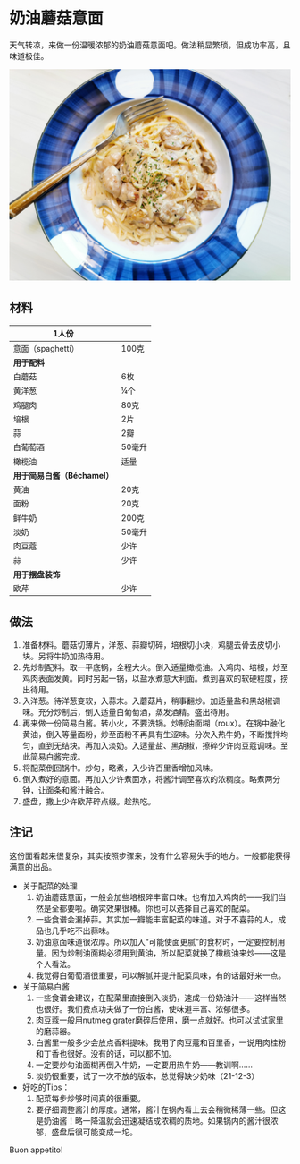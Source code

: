 # 奶油蘑菇意面

天气转凉，来做一份温暖浓郁的奶油蘑菇意面吧。做法稍显繁琐，但成功率高，且味道极佳。

![奶油蘑菇意面](Images/奶油蘑菇意面.jpg)

## 材料

| 1人份                        |        |
| ---------------------------- | ------ |
| 意面（spaghetti）            | 100克  |
| __用于配料__                 |        |
| 白蘑菇                       | 6枚    |
| 黄洋葱                       | ¼个    |
| 鸡腿肉                       | 80克   |
| 培根                         | 2片    |
| 蒜                           | 2瓣    |
| 白葡萄酒                     | 50毫升 |
| 橄榄油                       | 适量   |
| __用于简易白酱（Béchamel）__ |        |
| 黄油                         | 20克   |
| 面粉                         | 20克   |
| 鲜牛奶                       | 200克  |
| 淡奶                         | 50毫升 |
| 肉豆蔻                       | 少许   |
| 蒜                           | 少许   |
| __用于摆盘装饰__             |        |
| 欧芹                         | 少许   |

## 做法

1. 准备材料。蘑菇切薄片，洋葱、蒜瓣切碎，培根切小块，鸡腿去骨去皮切小块。另将牛奶加热待用。
2. 先炒制配料。取一平底锅，全程大火。倒入适量橄榄油。入鸡肉、培根，炒至鸡肉表面发黄。同时另起一锅，以盐水煮意大利面。煮到喜欢的软硬程度，捞出待用。
3. 入洋葱。待洋葱变软，入蒜末。入蘑菇片，稍事翻炒。加适量盐和黑胡椒调味。充分炒制后，倒入适量白葡萄酒，蒸发酒精。盛出待用。
4. 再来做一份简易白酱。转小火，不要洗锅。炒制油面糊（roux）。在锅中融化黄油，倒入等量面粉，炒至面粉不再具有生涩味。分次入热牛奶，不断搅拌均匀，直到无结块。再加入淡奶。入适量盐、黑胡椒，擦碎少许肉豆蔻调味。至此简易白酱完成。
5. 将配菜倒回锅中。炒匀，略煮，入少许百里香增加风味。
6. 倒入煮好的意面。再加入少许煮面水，将酱汁调至喜欢的浓稠度。略煮两分钟，让面条和酱汁融合。
7. 盛盘，撒上少许欧芹碎点缀。趁热吃。

## 注记

这份面看起来很复杂，其实按照步骤来，没有什么容易失手的地方。一般都能获得满意的出品。

- 关于配菜的处理
  1. 奶油蘑菇意面，一般会加些培根碎丰富口味。也有加入鸡肉的——我们当然是全都要啦。确实效果很棒。你也可以选择自己喜欢的配菜。
  2. 一些食谱会漏掉蒜。其实加一瓣能丰富配菜的味道。对于不喜蒜的人，成品也几乎吃不出蒜味。
  3. 奶油意面味道很浓厚。所以加入“可能使面更腻”的食材时，一定要控制用量。因为炒制油面糊必须用到黄油，所以配菜就换了橄榄油来炒——这是个人看法。
  4. 我觉得白葡萄酒很重要，可以解腻并提升配菜风味，有的话最好来一点。
- 关于简易白酱
  1. 一些食谱会建议，在配菜里直接倒入淡奶，速成一份奶油汁——这样当然也很好。我们费点功夫做了一份白酱，使味道丰富、浓郁很多。
  2. 肉豆蔻一般用nutmeg grater磨碎后使用，磨一点就好。也可以试试家里的磨蒜器。
  3. 白酱里一般多少会放点香料提味。我用了肉豆蔻和百里香，一说用肉桂粉和丁香也很好。没有的话，可以都不加。
  4. 一定要炒匀油面糊再倒入牛奶，一定要用热牛奶——教训啊……
  4. 淡奶很重要，试了一次不放的版本，总觉得缺少奶味（21-12-3）
- 好吃的Tips：
  1. 配菜每步炒够时间真的很重要。
  2. 要仔细调整酱汁的厚度。通常，酱汁在锅内看上去会稍微稀薄一些。但这是奶油酱！略一降温就会迅速凝结成浓稠的质地。如果锅内的酱汁很浓郁，盛盘后很可能变成一坨。

Buon appetito!

